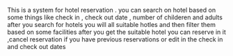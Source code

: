 This is a system for hotel reservation .
you can search on hotel based on some things like check in , check out date , number of childeren and adults
after you search for hotels you will all suitable hotles and then filter them based on some facilities
after you get the suitable hotel you can reserve in it ,cancel reservation if you have previous reservations or edit in the check in and check out dates 
